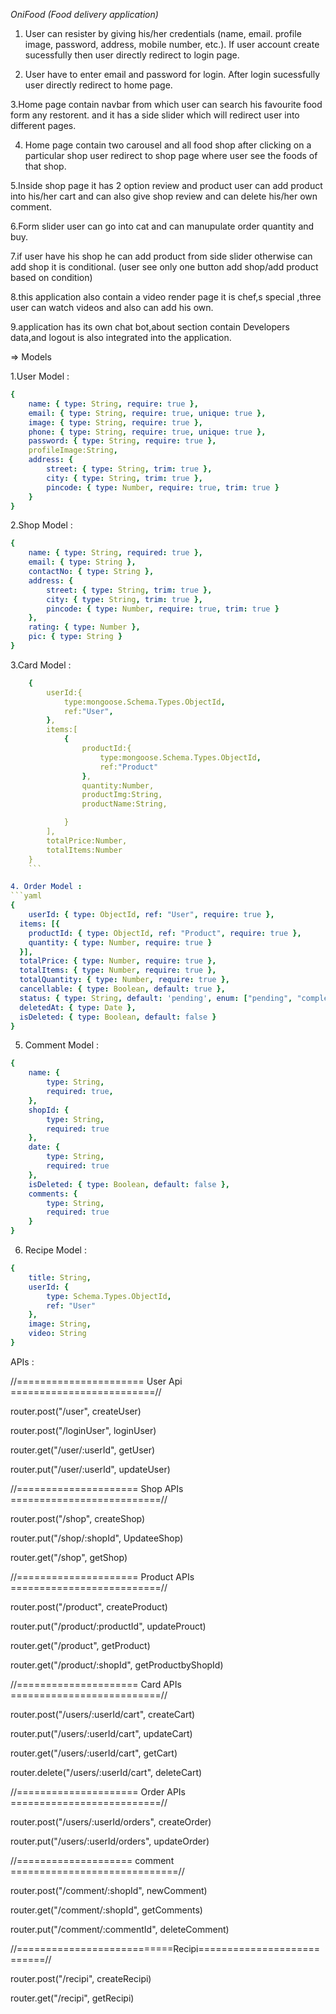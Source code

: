 *OniFood (Food delivery application)*

1. User can resister by giving his/her credentials (name, email. profile image, password, address, mobile number, etc.). If user account create sucessfully then user directly redirect to login page.

2. User have to enter email and password for login. After login sucessfully user directly redirect to home page.

3.Home page contain navbar from which user can search his favourite food form any restorent.  and it has a side slider which will redirect user into different pages. 

4. Home page contain two carousel and all food shop after clicking on a particular shop user redirect to shop page where user see the foods of that shop.

5.Inside shop page it has 2 option review and product user can add product into his/her cart and can also give shop review and can delete his/her own comment.

6.Form slider user can go into cat and can manupulate order quantity and buy.

7.if user have his shop he can add product from side slider otherwise can add shop it is conditional. (user see only one button add shop/add product based on condition)

8.this application also contain a video render page it is chef,s special ,three user can watch videos and also can add his own.

9.application has its own chat bot,about section contain Developers data,and logout is also integrated into the application.


=> Models

1.User Model :
```yaml
{
    name: { type: String, require: true },
    email: { type: String, require: true, unique: true },
    image: { type: String, require: true },
    phone: { type: String, require: true, unique: true },
    password: { type: String, require: true },
    profileImage:String,
    address: {
        street: { type: String, trim: true },
        city: { type: String, trim: true },
        pincode: { type: Number, require: true, trim: true }
    }
}
```
2.Shop Model :
```yaml
{
    name: { type: String, required: true },
    email: { type: String },
    contactNo: { type: String },
    address: {
        street: { type: String, trim: true },
        city: { type: String, trim: true },
        pincode: { type: Number, require: true, trim: true }
    },
    rating: { type: Number },
    pic: { type: String }
}
```
3.Card Model : 
```yaml
    {
        userId:{
            type:mongoose.Schema.Types.ObjectId,
            ref:"User",
        },
        items:[
            {
                productId:{
                    type:mongoose.Schema.Types.ObjectId,
                    ref:"Product"
                },
                quantity:Number,
                productImg:String,
                productName:String,

            }
        ],
        totalPrice:Number,
        totalItems:Number
    }
    ```

4. Order Model : 
```yaml
{
    userId: { type: ObjectId, ref: "User", require: true },
  items: [{
    productId: { type: ObjectId, ref: "Product", require: true },
    quantity: { type: Number, require: true }
  }],
  totalPrice: { type: Number, require: true },
  totalItems: { type: Number, require: true },
  totalQuantity: { type: Number, require: true },
  cancellable: { type: Boolean, default: true },
  status: { type: String, default: 'pending', enum: ["pending", "completed", "canceled"], trim: true },
  deletedAt: { type: Date },
  isDeleted: { type: Boolean, default: false }
}
```

5. Comment Model : 
```yaml
{
    name: {
        type: String,
        required: true,
    },
    shopId: {
        type: String,
        required: true
    },
    date: {
        type: String,
        required: true
    },
    isDeleted: { type: Boolean, default: false },
    comments: {
        type: String,
        required: true
    }
}
```
6. Recipe Model : 
```yaml
{
    title: String,
    userId: {
        type: Schema.Types.ObjectId,
        ref: "User"
    },
    image: String,
    video: String
}

```
APIs :

//====================== User Api =========================//

router.post("/user", createUser)

router.post("/loginUser", loginUser)

router.get("/user/:userId", getUser)

router.put("/user/:userId", updateUser)

//===================== Shop APIs ==========================//

router.post("/shop", createShop)

router.put("/shop/:shopId", UpdateeShop)

router.get("/shop", getShop)


//===================== Product APIs ==========================//

router.post("/product", createProduct)

router.put("/product/:productId", updateProuct)

router.get("/product", getProduct)

router.get("/product/:shopId", getProductbyShopId)


//===================== Card APIs ==========================//

router.post("/users/:userId/cart", createCart)

router.put("/users/:userId/cart", updateCart)

router.get("/users/:userId/cart", getCart)

router.delete("/users/:userId/cart", deleteCart)


//===================== Order APIs ==========================//

router.post("/users/:userId/orders", createOrder)

router.put("/users/:userId/orders", updateOrder)

//==================== comment =============================//

router.post("/comment/:shopId", newComment)

router.get("/comment/:shopId", getComments)

router.put("/comment/:commentId", deleteComment)


//===========================Recipi===========================//

router.post("/recipi", createRecipi)

router.get("/recipi", getRecipi)

